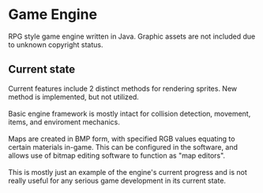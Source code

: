 # Game Engine
RPG style game engine written in Java. Graphic assets are not included due to unknown copyright status.

<h2>Current state</h2>
Current features include 2 distinct methods for rendering sprites. New method is implemented, but not utilized.<br>
<br>
Basic engine framework is mostly intact for collision detection, movement, items, and enviroment mechanics. 
<br><br>
Maps are created in BMP form, with specified RGB values equating to certain materials in-game. This can be configured in the software, and allows use of bitmap editing software to function as "map editors".
<br><br>
This is mostly just an example of the engine's current progress and is not really useful for any serious game development in its current state. 

